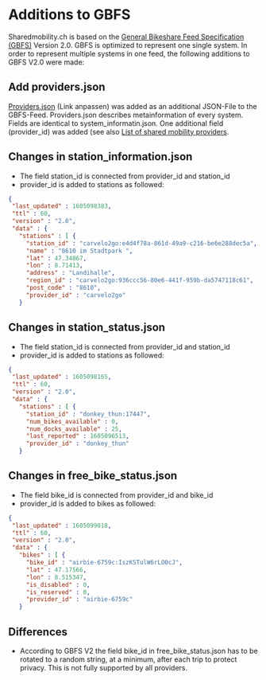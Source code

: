 # Additions to GBFS

Sharedmobility.ch is based on the [General Bikeshare Feed Specification (GBFS)](https://github.com/SFOE/sharedmobility/blob/main/Access%20the%20data.md) Version 2.0.
GBFS is optimized to represent one single system. In order to represent multiple systems in one feed, the following additions to GBFS V2.0 were made:

## Add providers.json

[Providers.json](https://bfe-test.oevfahrplan.ch/providers.json) (Link anpassen) was added as an additional JSON-File to the GBFS-Feed. Providers.json describes metainformation of every system. Fields are identical to system_informatin.json. One additional field (provider_id) was added (see also [List of shared mobility providers](https://github.com/SFOE/sharedmobility/blob/main/List%20of%20shared%20mobility%20providers.md).

## Changes in station_information.json

* The field station_id is connected from provider_id and station_id
* provider_id is added to stations as followed:
 ```json
{
  "last_updated" : 1605098383,
  "ttl" : 60,
  "version" : "2.0",
  "data" : {
    "stations" : [ {
      "station_id" : "carvelo2go:e4d4f78a-861d-49a9-c216-be6e288dec5a",
      "name" : "8610 im Stadtpark ",
      "lat" : 47.34867,
      "lon" : 8.71413,
      "address" : "Landihalle",
      "region_id" : "carvelo2go:936ccc56-80e6-441f-959b-da5747118c61",
      "post_code" : "8610",
      "provider_id" : "carvelo2go"
    }
```

## Changes in station_status.json

* The field station_id is connected from provider_id and station_id
* provider_id is added to stations as followed:
 ```json
{
  "last_updated" : 1605098165,
  "ttl" : 60,
  "version" : "2.0",
  "data" : {
    "stations" : [ {
      "station_id" : "donkey_thun:17447",
      "num_bikes_available" : 0,
      "num_docks_available" : 25,
      "last_reported" : 1605096513,
      "provider_id" : "donkey_thun"
    }
```

## Changes in free_bike_status.json

* The field bike_id is connected from provider_id and bike_id
* provider_id is added to bikes as followed:
 ```json
{
  "last_updated" : 1605099018,
  "ttl" : 60,
  "version" : "2.0",
  "data" : {
    "bikes" : [ {
      "bike_id" : "airbie-6759c:IszKSTulW6rLO0cJ",
      "lat" : 47.17566,
      "lon" : 8.515347,
      "is_disabled" : 0,
      "is_reserved" : 0,
      "provider_id" : "airbie-6759c"
    }
```


## Differences
* According to GBFS V2 the field bike_id in free_bike_status.json has to be rotated to a random string, at a minimum, after each trip to protect privacy. This is not fully supported by all providers.
